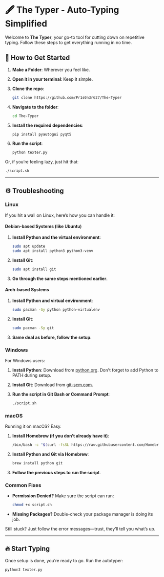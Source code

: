 # 🖋️ The Typer - Auto-Typing Simplified

Welcome to **The Typer**, your go-to tool for cutting down on repetitive typing. Follow these steps to get everything running in no time.

## 🚀 How to Get Started

1. **Make a Folder**: Wherever you feel like.

2. **Open it in your terminal**: Keep it simple.

3. **Clone the repo**:
    ```bash
    git clone https://github.com/Pr1s0n3r627/The-Typer
    ```

4. **Navigate to the folder**:
    ```bash
    cd The-Typer
    ```

5. **Install the required dependencies**:
    ```bash
    pip install pyautogui pyqt5
    ```

6. **Run the script**:
    ```bash
    python texter.py
    ```

Or, if you’re feeling lazy, just hit that:
```bash
./script.sh
```

---

## ⚙️ Troubleshooting

### Linux

If you hit a wall on Linux, here’s how you can handle it:

#### Debian-based Systems (like Ubuntu)

1. **Install Python and the virtual environment**:
    ```bash
    sudo apt update
    sudo apt install python3 python3-venv
    ```

2. **Install Git**:
    ```bash
    sudo apt install git
    ```

3. **Go through the same steps mentioned earlier**.

#### Arch-based Systems

1. **Install Python and virtual environment**:
    ```bash
    sudo pacman -Sy python python-virtualenv
    ```

2. **Install Git**:
    ```bash
    sudo pacman -Sy git
    ```

3. **Same deal as before, follow the setup**.

### Windows

For Windows users:

1. **Install Python**: Download from [python.org](https://www.python.org/downloads/). Don't forget to add Python to PATH during setup.

2. **Install Git**: Download from [git-scm.com](https://git-scm.com/).

3. **Run the script in Git Bash or Command Prompt**:
    ```bash
    ./script.sh
    ```

### macOS

Running it on macOS? Easy.

1. **Install Homebrew (if you don’t already have it)**:
    ```bash
    /bin/bash -c "$(curl -fsSL https://raw.githubusercontent.com/Homebrew/install/HEAD/install.sh)"
    ```

2. **Install Python and Git via Homebrew**:
    ```bash
    brew install python git
    ```

3. **Follow the previous steps to run the script**.

### Common Fixes

- **Permission Denied?** Make sure the script can run:
    ```bash
    chmod +x script.sh
    ```

- **Missing Packages?** Double-check your package manager is doing its job.

Still stuck? Just follow the error messages—trust, they’ll tell you what’s up.

---

## 🔥 Start Typing

Once setup is done, you’re ready to go. Run the autotyper:
```bash
python3 texter.py